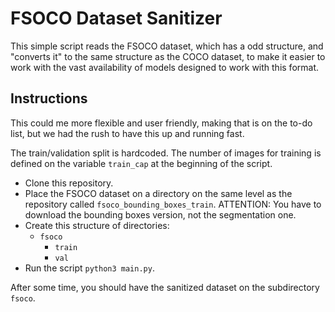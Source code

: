 # FSOCO Dataset Sanitizer

This simple script reads the FSOCO dataset, which has a odd structure, and "converts it" to the same structure as the COCO dataset, to make it easier to work with the vast availability of models designed to work with this format.

## Instructions

This could me more flexible and user friendly, making that is on the to-do list, but we had the rush to have this up and running fast.

The train/validation split is hardcoded. The number of images for training is defined on the variable ```train_cap``` at the beginning of the script.

- Clone this repository.
- Place the FSOCO dataset on a directory on the same level as the repository called ```fsoco_bounding_boxes_train```. ATTENTION: You have to download the bounding boxes version, not the segmentation one.
- Create this structure of directories:
	- ```fsoco```
		- ```train```
		- ```val```
- Run the script ```python3 main.py```.

After some time, you should have the sanitized dataset on the subdirectory ```fsoco```.




